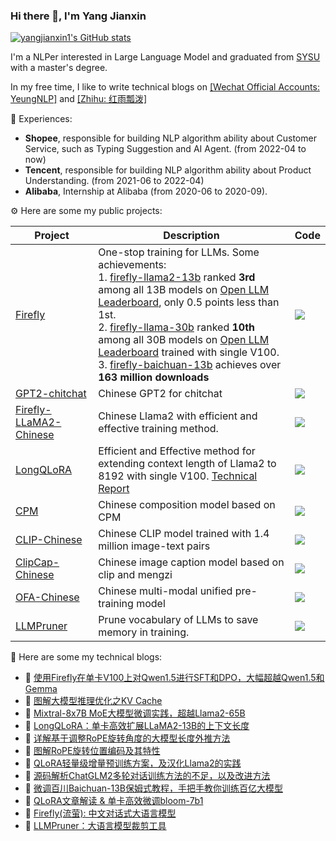 ### Hi there 👋, I'm Yang Jianxin
[![yangjianxin1's GitHub stats](https://github-readme-stats-git-masterorgs-github-readme-stats-team.vercel.app/api?username=yangjianxin1&hide=prs)](https://github.com/anuraghazra/github-readme-stats)

I'm a NLPer interested in Large Language Model and graduated from [SYSU](https://www.sysu.edu.cn/) with a master's degree.

In my free time, I like to write technical blogs on [[Wechat Official Accounts: YeungNLP]]() and [[Zhihu: 红雨瓢泼]](https://www.zhihu.com/people/jian-xin-15-96)

🔭 Experiences:
- **Shopee**, responsible for building NLP algorithm ability about Customer Service, such as Typing Suggestion and AI Agent. (from 2022-04 to now)
- **Tencent**, responsible for building NLP algorithm ability about Product Understanding. (from 2021-06 to 2022-04)
- **Alibaba**, Internship at Alibaba  (from 2020-06 to 2020-09).

⚙ Here are some my public projects:

| Project                                                                           | Description                                                                                                                                                                                                                                                                                                                                                                                                                                                                                                                                                                                                                                                            | Code                                                                                      |
|-----------------------------------------------------------------------------------|------------------------------------------------------------------------------------------------------------------------------------------------------------------------------------------------------------------------------------------------------------------------------------------------------------------------------------------------------------------------------------------------------------------------------------------------------------------------------------------------------------------------------------------------------------------------------------------------------------------------------------------------------------------------|-------------------------------------------------------------------------------------------|
| [Firefly](https://github.com/yangjianxin1/Firefly)                                | One-stop training for LLMs. Some achievements:<br> 1. [firefly-llama2-13b](https://huggingface.co/YeungNLP/firefly-llama2-13b) ranked **3rd** among all 13B models on [Open LLM Leaderboard](https://huggingface.co/spaces/HuggingFaceH4/open_llm_leaderboard), only 0.5 points less than 1st.  <br> 2. [firefly-llama-30b](https://huggingface.co/YeungNLP/firefly-llama-30b) ranked **10th** among all 30B models on [Open LLM Leaderboard](https://huggingface.co/spaces/HuggingFaceH4/open_llm_leaderboard) trained with single V100. <br> 3. [firefly-baichuan-13b](https://huggingface.co/YeungNLP/firefly-baichuan-13b) achieves over **163 million downloads** | ![](https://img.shields.io/github/stars/yangjianxin1/Firefly?style=social)                |
| [GPT2-chitchat](https://github.com/yangjianxin1/GPT2-chitchat)                    | Chinese GPT2 for chitchat                                                                                                                                                                                                                                                                                                                                                                                                                                                                                                                                                                                                                                              | ![](https://img.shields.io/github/stars/yangjianxin1/GPT2-chitchat?style=social)          |
| [Firefly-LLaMA2-Chinese](https://github.com/yangjianxin1/Firefly-LLaMA2-Chinese)  | Chinese Llama2 with efficient and effective training method.                                                                                                                                                                                                                                                                                                                                                                                                                                                                                                                                                                                                           | ![](https://img.shields.io/github/stars/yangjianxin1/Firefly-LLaMA2-Chinese?style=social) |
| [LongQLoRA](https://github.com/yangjianxin1/LongQLoRA)                            | Efficient and Effective method for extending context length of Llama2 to 8192 with single V100.   [Technical Report](https://arxiv.org/abs/2311.04879)                                                                                                                                                                                                                                                                                                                                                                                                                                                                                                                 | ![](https://img.shields.io/github/stars/yangjianxin1/LongQLoRA?style=social)              |
| [CPM](https://github.com/yangjianxin1/CPM)                                        | Chinese composition model based on CPM                                                                                                                                                                                                                                                                                                                                                                                                                                                                                                                                                                                                                                 | ![](https://img.shields.io/github/stars/yangjianxin1/CPM?style=social)                    |
| [CLIP-Chinese](https://github.com/yangjianxin1/CLIP-Chinese)                      | Chinese CLIP model trained with 1.4 million image-text pairs                                                                                                                                                                                                                                                                                                                                                                                                                                                                                                                                                                                                           | ![](https://img.shields.io/github/stars/yangjianxin1/CLIP-Chinese?style=social)           |
| [ClipCap-Chinese](https://github.com/yangjianxin1/ClipCap-Chinese)                | Chinese image caption model based on clip and mengzi                                                                                                                                                                                                                                                                                                                                                                                                                                                                                                                                                                                                                   | ![](https://img.shields.io/github/stars/yangjianxin1/Clipcap-Chinese?style=social)        |
| [OFA-Chinese](https://github.com/yangjianxin1/OFA-Chinese)                        | Chinese multi-modal unified pre-training model                                                                                                                                                                                                                                                                                                                                                                                                                                                                                                                                                                                                                         | ![](https://img.shields.io/github/stars/yangjianxin1/OFA-Chinese?style=social)            |
| [LLMPruner](https://github.com/yangjianxin1/LLMPruner)                            | Prune vocabulary of LLMs to save memory in training.                                                                                                                                                                                                                                                                                                                                                                                                                                                                                                                                                                                                                   | ![](https://img.shields.io/github/stars/yangjianxin1/LLMPruner?style=social)              |


📁 Here are some my technical blogs:
- 📝 [使用Firefly在单卡V100上对Qwen1.5进行SFT和DPO，大幅超越Qwen1.5和Gemma](https://mp.weixin.qq.com/s/fTaGzuIZq3Uig0524GiGPA)
- 📝 [图解大模型推理优化之KV Cache](https://mp.weixin.qq.com/s/7Fm8LbUN9jQ2HqxPbUU7UQ)
- 📝 [Mixtral-8x7B MoE大模型微调实践，超越Llama2-65B](https://mp.weixin.qq.com/s/f24e-Tp-1WyXTbVOzePvhg)
- 📝 [LongQLoRA：单卡高效扩展LLaMA2-13B的上下文长度](https://mp.weixin.qq.com/s/lptWXi9sZXd2MTTXZsDiPw)
- 📝 [详解基于调整RoPE旋转角度的大模型长度外推方法](https://mp.weixin.qq.com/s/RtI95hu-ZLxGkdGuNIkERQ)
- 📝 [图解RoPE旋转位置编码及其特性](https://mp.weixin.qq.com/s/-1xVXjoM0imXMC7DKqo-Gw)
- 📝 [QLoRA轻量级增量预训练方案，及汉化Llama2的实践](https://mp.weixin.qq.com/s/26-Qxma9M2wGoTQgOlKRmQ)
- 📝 [源码解析ChatGLM2多轮对话训练方法的不足，以及改进方法](https://mp.weixin.qq.com/s/nhogoWnzl3nrs_77r38_UA)
- 📝 [微调百川Baichuan-13B保姆式教程，手把手教你训练百亿大模型](https://mp.weixin.qq.com/s/ZBY6kbogHjbCQvZBzNEqag)
- 📝 [QLoRA文章解读 & 单卡高效微调bloom-7b1](https://mp.weixin.qq.com/s/DED7yeiE0DibsVzTmMeDOw)
- 📝 [Firefly(流萤): 中文对话式大语言模型](https://mp.weixin.qq.com/s/TX7wj8IzD_EaMTvk0bjRtA)
- 📝 [LLMPruner：大语言模型裁剪工具](https://mp.weixin.qq.com/s/leVtrwZc1zLput51Nr99lw)


